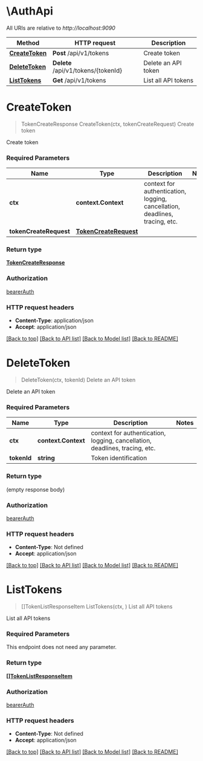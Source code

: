 # \AuthApi

All URIs are relative to *http://localhost:9090*

Method | HTTP request | Description
------------- | ------------- | -------------
[**CreateToken**](AuthApi.md#CreateToken) | **Post** /api/v1/tokens | Create token
[**DeleteToken**](AuthApi.md#DeleteToken) | **Delete** /api/v1/tokens/{tokenId} | Delete an API token
[**ListTokens**](AuthApi.md#ListTokens) | **Get** /api/v1/tokens | List all API tokens


# **CreateToken**
> TokenCreateResponse CreateToken(ctx, tokenCreateRequest)
Create token

Create token

### Required Parameters

Name | Type | Description  | Notes
------------- | ------------- | ------------- | -------------
 **ctx** | **context.Context** | context for authentication, logging, cancellation, deadlines, tracing, etc.
  **tokenCreateRequest** | [**TokenCreateRequest**](TokenCreateRequest.md)|  | 

### Return type

[**TokenCreateResponse**](TokenCreateResponse.md)

### Authorization

[bearerAuth](../README.md#bearerAuth)

### HTTP request headers

 - **Content-Type**: application/json
 - **Accept**: application/json

[[Back to top]](#) [[Back to API list]](../README.md#documentation-for-api-endpoints) [[Back to Model list]](../README.md#documentation-for-models) [[Back to README]](../README.md)

# **DeleteToken**
> DeleteToken(ctx, tokenId)
Delete an API token

Delete an API token

### Required Parameters

Name | Type | Description  | Notes
------------- | ------------- | ------------- | -------------
 **ctx** | **context.Context** | context for authentication, logging, cancellation, deadlines, tracing, etc.
  **tokenId** | **string**| Token identification | 

### Return type

 (empty response body)

### Authorization

[bearerAuth](../README.md#bearerAuth)

### HTTP request headers

 - **Content-Type**: Not defined
 - **Accept**: application/json

[[Back to top]](#) [[Back to API list]](../README.md#documentation-for-api-endpoints) [[Back to Model list]](../README.md#documentation-for-models) [[Back to README]](../README.md)

# **ListTokens**
> []TokenListResponseItem ListTokens(ctx, )
List all API tokens

List all API tokens

### Required Parameters
This endpoint does not need any parameter.

### Return type

[**[]TokenListResponseItem**](TokenListResponseItem.md)

### Authorization

[bearerAuth](../README.md#bearerAuth)

### HTTP request headers

 - **Content-Type**: Not defined
 - **Accept**: application/json

[[Back to top]](#) [[Back to API list]](../README.md#documentation-for-api-endpoints) [[Back to Model list]](../README.md#documentation-for-models) [[Back to README]](../README.md)

